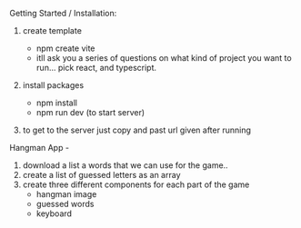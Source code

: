 Getting Started / Installation:

1. create template
    - npm create vite
    - itll ask you a series of questions on what kind of project you want to run... pick react, and typescript.

2. install packages
    - npm install
    - npm run dev (to start server)

3. to get to the server just copy and past url given after running



Hangman App - 
1. download a list a words that we can use for the game..
2. create a list of guessed letters as an array 
3. create three different components for each part of the game
    - hangman image
    - guessed words
    - keyboard

